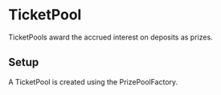 # TicketPool

TicketPools award the accrued interest on deposits as prizes.

## Setup

A TicketPool is created using the PrizePoolFactory.

